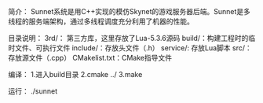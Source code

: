 简介：
Sunnet系统是用C++实现的模仿Skynet的游戏服务器后端。Sunnet是多线程的服务端架构，通过多线程调度充分利用了机器的性能。

目录说明：
3rd/： 第三方库，这里存放了Lua-5.3.6源码
build/：构建工程时的临时文件、可执行文件
include/：存放头文件（.h）
service/: 存放Lua脚本
src/：存放源文件（.cpp）
CMakelist.txt：CMake指导文件

编译：
1.进入build目录
2.cmake ../
3.make

运行：
./sunnet
